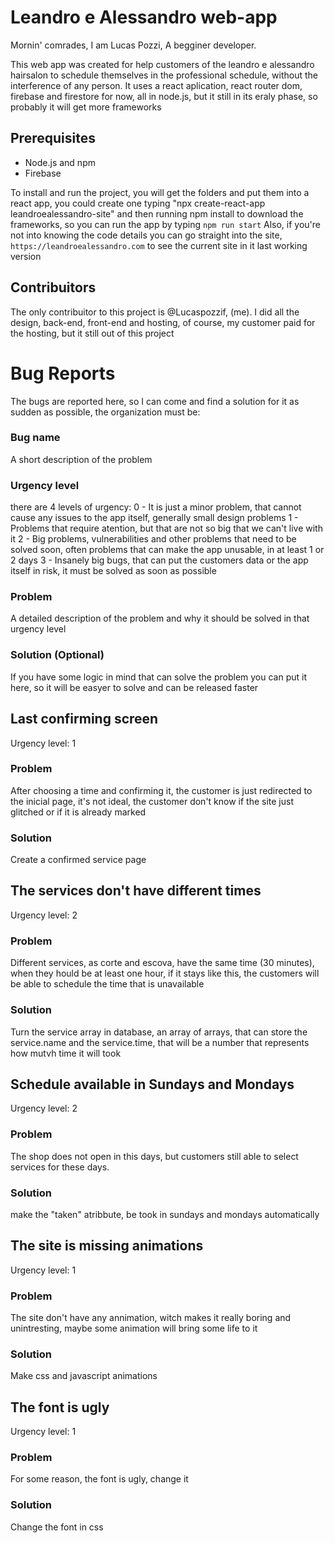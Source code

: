 # Leandro e Alessandro web-app
Mornin' comrades, I am Lucas Pozzi,
A begginer developer.

This web app was created for help customers of the leandro e alessandro hairsalon to schedule themselves in the professional schedule, without the interference of any person.
It uses a react aplication, react router dom, firebase and firestore for now, all in node.js, but it still in its eraly phase, so probably it will get more frameworks 

## Prerequisites
- Node.js and npm
- Firebase

To install and run the project, you will get the folders and put them into a react app, you could create one typing "npx create-react-app leandroealessandro-site" and then running npm install to download the frameworks, so you can run the app by typing `npm run start`
Also, if you're not into knowing the code details you can go straight into the site, `https://leandroealessandro.com` to see the current site in it last working version

## Contribuitors
The only contribuitor to this project is @Lucaspozzif, (me).
I did all the design, back-end, front-end and hosting, of course, my customer paid for the hosting, but it still out of this project

# Bug Reports
The bugs are reported here, so I can come and find a solution for it as sudden as possible, 
the organization must be:

### Bug name
A short description of the problem

### Urgency level
there are 4 levels of urgency:
0 - It is just a minor problem, that cannot cause any issues to the app itself, generally small design problems
1 - Problems that require atention, but that are not so big that we can't live with it
2 - Big problems, vulnerabilities and other problems that need to be solved soon, often problems that can make the app unusable, in at least 1 or 2 days
3 - Insanely big bugs, that can put the customers data or the app itself in risk, it must be solved as soon as possible

### Problem
A detailed description of the problem and why it should be solved in that urgency level

### Solution (Optional)
If you have some logic in mind that can solve the problem you can put it here, so it will be easyer to solve and can be released faster

## Last confirming screen
Urgency level: 1
### Problem
After choosing a time and confirming it, the customer is just redirected to the inicial page, it's not ideal, the customer don't know if the site just glitched or if it is already marked
### Solution
Create a confirmed service page

## The services don't have different times
Urgency level: 2
### Problem
Different services, as corte and escova, have the same time (30 minutes), when they hould be at least one hour, if it stays like this, the customers will be able to schedule the time that is unavailable
### Solution
Turn the service array in database, an array of arrays, that can store the service.name and the service.time, that will be a number that represents how mutvh time it will took

## Schedule available in Sundays and Mondays
Urgency level: 2
### Problem
The shop does not open in this days, but customers still able to select services for these days.
### Solution
make the "taken" atribbute, be took in sundays and mondays automatically

## The site is missing animations
Urgency level: 1
### Problem
The site don't have any annimation, witch makes it really boring and unintresting, maybe some animation will bring some life to it
### Solution
Make css and javascript animations

## The font is ugly
Urgency level: 1
### Problem
For some reason, the font is ugly, change it
### Solution
Change the font in css